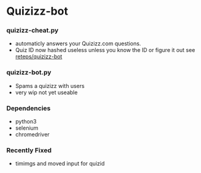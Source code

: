 # Quizizz-bot


### quizizz-cheat.py
+ automaticly answers your Quizizz.com questions.
+ Quiz ID now hashed useless unless you know the ID or figure it out see [reteps/quizizz-bot](https://github.com/reteps/quizizz-bot/)

### quizizz-bot.py 
+ Spams a quizizz with users
+ very wip not yet useable

### Dependencies
+ python3
+ selenium
+ chromedriver

### Recently Fixed
+ timimgs and moved input for quizid
